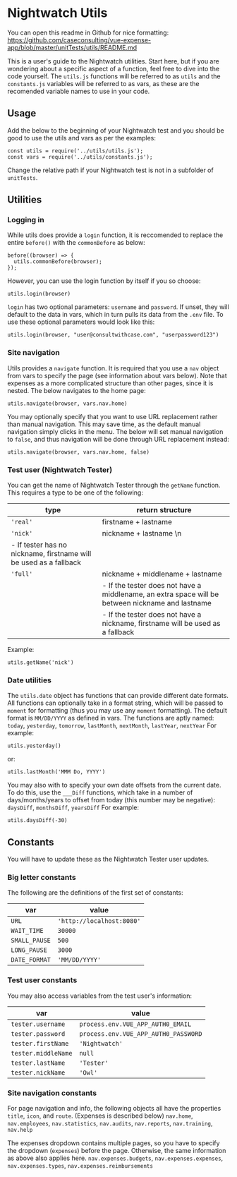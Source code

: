 # Nightwatch Utils

You can open this readme in Github for nice formatting: https://github.com/caseconsulting/vue-expense-app/blob/master/unitTests/utils/README.md

This is a user's guide to the Nightwatch utilities. Start here, but if you are wondering about a specific aspect of a function, feel free to dive into the code yourself.
The `utils.js` functions will be referred to as `utils` and the `constants.js` variables will be referred to as vars, as these are the recomended variable names to use in your code.

## Usage

Add the below to the beginning of your Nightwatch test and you should be good to use the utils and vars as per the examples:

```
const utils = require('../utils/utils.js');
const vars = require('../utils/constants.js');
```

Change the relative path if your Nightwatch test is not in a subfolder of `unitTests`.

## Utilities

### Logging in

While utils does provide a `login` function, it is reccomended to replace the entire `before()` with the `commonBefore` as below:

```
before((browser) => {
  utils.commonBefore(browser);
});
```

However, you can use the login function by itself if you so choose:

```
utils.login(browser)
```

`login` has two optional parameters: `username` and `password`. If unset, they will default to the data in vars, which in turn pulls its data from the `.env` file. To use these optional parameters would look like this:

```
utils.login(browser, "user@consultwithcase.com", "userpassword123")
```

### Site navigation

Utils provides a `navigate` function. It is required that you use a `nav` object from vars to specify the page (see information about vars below). Note that expenses as a more complicated structure than other pages, since it is nested. The below navigates to the home page:

```
utils.navigate(browser, vars.nav.home)
```

You may optionally specify that you want to use URL replacement rather than manual navigation. This may save time, as the default manual navigation simply clicks in the menu. The below will set manual navigation to `false`, and thus navigation will be done through URL replacement instead:

```
utils.navigate(browser, vars.nav.home, false)
```

### Test user (Nightwatch Tester)

You can get the name of Nightwatch Tester through the `getName` function. This requires a type to be one of the following:

| type                                                              | return structure                                                                                 |
| ----------------------------------------------------------------- | ------------------------------------------------------------------------------------------------ |
| `'real'`                                                          | firstname + lastname                                                                             |
| `'nick'`                                                          | nickname + lastname \n                                                                           |
| - If tester has no nickname, firstname will be used as a fallback |
| `'full'`                                                          | nickname + middlename + lastname                                                                 |
|                                                                   | - If the tester does not have a middlename, an extra space will be between nickname and lastname |
|                                                                   | - If the tester does not have a nickname, firstname will be used as a fallback                   |

Example:

```
utils.getName('nick')
```

### Date utilities

The `utils.date` object has functions that can provide different date formats. All functions can optionally take in a format string, which will be passed to `moment` for formatting (thus you may use any `moment` formatting). The default format is `MM/DD/YYYY` as defined in vars. The functions are aptly named:
`today`, `yesterday`, `tomorrow`, `lastMonth`, `nextMonth`, `lastYear`, `nextYear`
For example:

```
utils.yesterday()
```

or:

```
utils.lastMonth('MMM Do, YYYY')
```

You may also with to specify your own date offsets from the current date. To do this, use the `___Diff` functions, which take in a number of days/months/years to offset from today (this number may be negative):
`daysDiff`, `monthsDiff`, `yearsDiff`
For example:

```
utils.daysDiff(-30)
```

## Constants

You will have to update these as the Nightwatch Tester user updates.

### Big letter constants

The following are the definitions of the first set of constants:

| var           | value                     |
| ------------- | ------------------------- |
| `URL`         | `'http://localhost:8080'` |
| `WAIT_TIME`   | `30000`                   |
| `SMALL_PAUSE` | `500`                     |
| `LONG_PAUSE`  | `3000`                    |
| `DATE_FORMAT` | `'MM/DD/YYYY'`            |

### Test user constants

You may also access variables from the test user's information:

| var                 | value                                |
| ------------------- | ------------------------------------ |
| `tester.username`   | `process.env.VUE_APP_AUTH0_EMAIL`    |
| `tester.password`   | `process.env.VUE_APP_AUTH0_PASSWORD` |
| `tester.firstName`  | `'Nightwatch'`                       |
| `tester.middleName` | `null`                               |
| `tester.lastName`   | `'Tester'`                           |
| `tester.nickName`   | `'Owl'`                              |

### Site navigation constants

For page navigation and info, the following objects all have the properties `title`, `icon`, and `route`. (Expenses is described below)
`nav.home`, `nav.employees`, `nav.statistics`, `nav.audits`, `nav.reports`, `nav.training`, `nav.help`

The expenses dropdown contains multiple pages, so you have to specify the dropdown (`expenses`) before the page. Otherwise, the same information as above also applies here.
`nav.expenses.budgets`, `nav.expenses.expenses`, `nav.expenses.types`, `nav.expenses.reimbursements`
